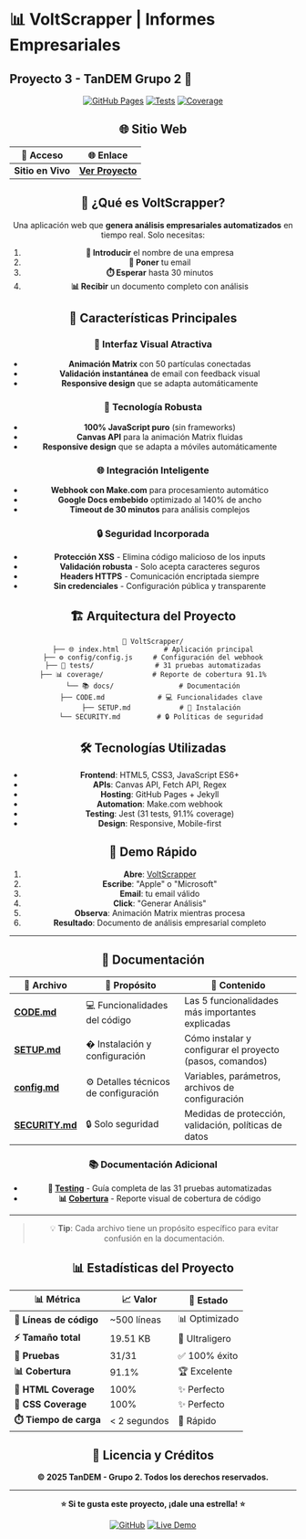 # 📊 VoltScrapper | Informes Empresariales
## **Proyecto 3 - TanDEM Grupo 2** 🎯

<div align="center">

[![GitHub Pages](https://img.shields.io/badge/GitHub%20Pages-Live-brightgreen)](https://javiidiazglez.github.io/Proyecto_3_VoltScrapper/) [![Tests](https://img.shields.io/badge/Tests-31%2F31-brightgreen)](./tests/test-unico.js) [![Coverage](https://img.shields.io/badge/Coverage-91.1%25-brightgreen)](./coverage/index.html)

## 🌐 Sitio Web

| 🚀 **Acceso** | 🌐 **Enlace** |
|---------------|---------------|
| **Sitio en Vivo** | **[Ver Proyecto](https://javiidiazglez.github.io/Proyecto_3_VoltScrapper/)** |

## 🎯 ¿Qué es VoltScrapper?

Una aplicación web que **genera análisis empresariales automatizados** en tiempo real. Solo necesitas:

1. **📝 Introducir** el nombre de una empresa
2. **📧 Poner** tu email  
3. **⏱️ Esperar** hasta 30 minutos
4. **📊 Recibir** un documento completo con análisis

## 🌟 Características Principales

### 🎨 **Interfaz Visual Atractiva**
- **Animación Matrix** con 50 partículas conectadas
- **Validación instantánea** de email con feedback visual
- **Responsive design** que se adapta automáticamente

### 🔧 **Tecnología Robusta**
- **100% JavaScript puro** (sin frameworks)
- **Canvas API** para la animación Matrix fluidas
- **Responsive design** que se adapta a móviles automáticamente

### 🌐 **Integración Inteligente**
- **Webhook con Make.com** para procesamiento automático
- **Google Docs embebido** optimizado al 140% de ancho
- **Timeout de 30 minutos** para análisis complejos

### 🔒 **Seguridad Incorporada**
- **Protección XSS** - Elimina código malicioso de los inputs
- **Validación robusta** - Solo acepta caracteres seguros  
- **Headers HTTPS** - Comunicación encriptada siempre
- **Sin credenciales** - Configuración pública y transparente

## 🏗️ **Arquitectura del Proyecto**

```
📁 VoltScrapper/
├── 🌐 index.html           # Aplicación principal
├── ⚙️ config/config.js     # Configuración del webhook
├── 🧪 tests/               # 31 pruebas automatizadas
├── 📊 coverage/            # Reporte de cobertura 91.1%
└── 📚 docs/                # Documentación
    ├── CODE.md             # 💻 Funcionalidades clave
    ├── SETUP.md            # 🔧 Instalación
    └── SECURITY.md         # 🔒 Políticas de seguridad
```

## 🛠️ **Tecnologías Utilizadas**

- **Frontend**: HTML5, CSS3, JavaScript ES6+
- **APIs**: Canvas API, Fetch API, Regex
- **Hosting**: GitHub Pages + Jekyll
- **Automation**: Make.com webhook
- **Testing**: Jest (31 tests, 91.1% coverage)
- **Design**: Responsive, Mobile-first

## 🚀 **Demo Rápido**

1. **Abre**: [VoltScrapper](https://javiidiazglez.github.io/Proyecto_3_VoltScrapper/)
2. **Escribe**: "Apple" o "Microsoft"
3. **Email**: tu email válido
4. **Click**: "Generar Análisis"
5. **Observa**: Animación Matrix mientras procesa
6. **Resultado**: Documento de análisis empresarial completo

---

## 📖 **Documentación**

| 📄 **Archivo** | 🎯 **Propósito** | 📝 **Contenido** |
|----------------|-------------------|-------------------|
| **[CODE.md](docs/CODE.md)** | 💻 Funcionalidades del código | Las 5 funcionalidades más importantes explicadas |
| **[SETUP.md](docs/SETUP.md)** | � Instalación y configuración | Cómo instalar y configurar el proyecto (pasos, comandos) |
| **[config.md](docs/config.md)** | ⚙️ Detalles técnicos de configuración | Variables, parámetros, archivos de configuración |
| **[SECURITY.md](docs/SECURITY.md)** | 🔒 Solo seguridad | Medidas de protección, validación, políticas de datos |

### 📚 **Documentación Adicional**
- **🧪 [Testing](./tests/README.md)** - Guía completa de las 31 pruebas automatizadas
- **📊 [Cobertura](./coverage/index.html)** - Reporte visual de cobertura de código

---

> 💡 **Tip**: Cada archivo tiene un propósito específico para evitar confusión en la documentación.

## 📊 Estadísticas del Proyecto

| 📊 **Métrica** | 📈 **Valor** | 🎯 **Estado** |
|----------------|--------------|---------------|
| **💾 Líneas de código** | ~500 líneas | 📊 Optimizado |
| **⚡ Tamaño total** | 19.51 KB | 🚀 Ultraligero |
| **🧪 Pruebas** | 31/31 | ✅ 100% éxito |
| **📊 Cobertura** | 91.1% | 🏆 Excelente |
| **🎨 HTML Coverage** | 100% | ✨ Perfecto |
| **💎 CSS Coverage** | 100% | ✨ Perfecto |
| **⏱️ Tiempo de carga** | < 2 segundos | 🚀 Rápido |

## 📝 Licencia y Créditos

**© 2025 TanDEM - Grupo 2. Todos los derechos reservados.**

---

<div align="center">

**⭐ Si te gusta este proyecto, ¡dale una estrella! ⭐**

[![GitHub](https://img.shields.io/badge/GitHub-Proyecto_3_VoltScrapper-181717?logo=github)](https://github.com/javiidiazglez/Proyecto_3_VoltScrapper)
[![Live Demo](https://img.shields.io/badge/Live_Demo-Ver_Sitio-brightgreen)](https://javiidiazglez.github.io/Proyecto_3_VoltScrapper/)

</div>
